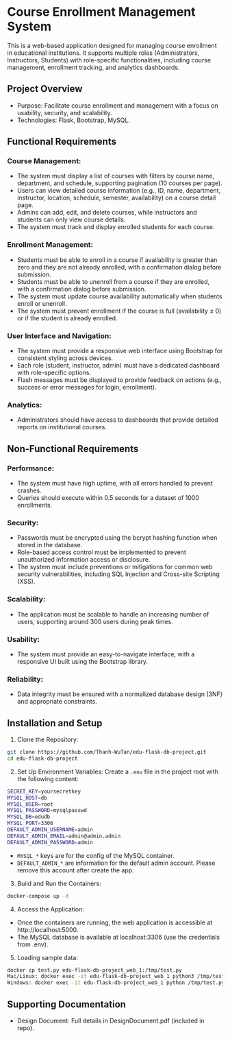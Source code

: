 # Course Enrollment Management System

This is a web-based application designed for managing course enrollment in educational institutions. It supports multiple roles (Administrators, Instructors, Students) with role-specific functionalities, including course management, enrollment tracking, and analytics dashboards.


## Project Overview
- Purpose: Facilitate course enrollment and management with a focus on usability, security, and scalability.
- Technologies: Flask, Bootstrap, MySQL.

## Functional Requirements

### Course Management:
- The system must display a list of courses with filters by course name, department, and schedule, supporting pagination (10 courses per page).
- Users can view detailed course information (e.g., ID, name, department, instructor, location, schedule, semester, availability) on a course detail page.
- Admins can add, edit, and delete courses, while instructors and students can only view course details.
- The system must track and display enrolled students for each course.

### Enrollment Management:
- Students must be able to enroll in a course if availability is greater than zero and they are not already enrolled, with a confirmation dialog before submission.
- Students must be able to unenroll from a course if they are enrolled, with a confirmation dialog before submission.
- The system must update course availability automatically when students enroll or unenroll.
- The system must prevent enrollment if the course is full (availability ≤ 0) or if the student is already enrolled.

### User Interface and Navigation:
- The system must provide a responsive web interface using Bootstrap for consistent styling across devices.
- Each role (student, instructor, admin) must have a dedicated dashboard with role-specific options.
- Flash messages must be displayed to provide feedback on actions (e.g., success or error messages for login, enrollment).

### Analytics:
- Administrators should have access to dashboards that provide detailed reports on institutional courses.


## Non-Functional Requirements

### Performance:
- The system must have high uptime, with all errors handled to prevent crashes.
- Queries should execute within 0.5 seconds for a dataset of 1000 enrollments.

### Security:
- Passwords must be encrypted using the bcrypt hashing function when stored in the database.
- Role-based access control must be implemented to prevent unauthorized information access or disclosure.
- The system must include preventions or mitigations for common web security vulnerabilities, including SQL Injection and Cross-site Scripting (XSS).

### Scalability:
- The application must be scalable to handle an increasing number of users, supporting around 300 users during peak times.

### Usability:
- The system must provide an easy-to-navigate interface, with a responsive UI built using the Bootstrap library.

### Reliability:
- Data integrity must be ensured with a normalized database design (3NF) and appropriate constraints.

## Installation and Setup
1. Clone the Repository:

```bash
git clone https://github.com/Thanh-WuTan/edu-flask-db-project.git
cd edu-flask-db-project
```

2. Set Up Environment Variables:
Create a `.env` file in the project root with the following content:

```bash
SECRET_KEY=yoursecretkey
MYSQL_HOST=db
MYSQL_USER=root
MYSQL_PASSWORD=mysqlpasswd
MYSQL_DB=edudb
MYSQL_PORT=3306
DEFAULT_ADMIN_USERNAME=admin
DEFAULT_ADMIN_EMAIL=admin@admin.admin
DEFAULT_ADMIN_PASSWORD=admin
```

+ `MYSQL_*` keys are for the config of the MySQL container. 
+ `DEFAULT_ADMIN_*` are information for the default admin account. Please remove this account after create the app.


3. Build and Run the Containers:
```bash
docker-compose up -d
```

4. Access the Application:
- Once the containers are running, the web application is accessible at http://localhost:5000.
- The MySQL database is available at localhost:3306 (use the credentials from .env).

5. Loading sample data:
```bash
docker cp test.py edu-flask-db-project_web_1:/tmp/test.py
Mac/Linux: docker exec -it edu-flask-db-project_web_1 python3 /tmp/test.py
Windows: docker exec -it edu-flask-db-project_web_1 python /tmp/test.py
```

## Supporting Documentation
- Design Document: Full details in DesignDocument.pdf (included in repo).